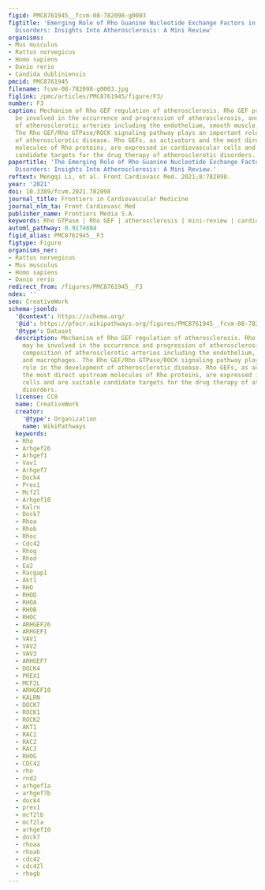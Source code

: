 ```yaml
---
figid: PMC8761945__fcvm-08-782098-g0003
figtitle: 'Emerging Role of Rho Guanine Nucleotide Exchange Factors in Cardiovascular
  Disorders: Insights Into Atherosclerosis: A Mini Review'
organisms:
- Mus musculus
- Rattus norvegicus
- Homo sapiens
- Danio rerio
- Candida dubliniensis
pmcid: PMC8761945
filename: fcvm-08-782098-g0003.jpg
figlink: /pmc/articles/PMC8761945/figure/F3/
number: F3
caption: Mechanism of Rho GEF regulation of atherosclerosis. Rho GEF proteins may
  be involved in the occurrence and progression of atherosclerosis, and the composition
  of atherosclerotic arteries including the endothelium, smooth muscle, and macrophages.
  The Rho GEF/Rho GTPase/ROCK signaling pathway plays an important role in the development
  of atherosclerotic disease. Rho GEFs, as activators and the most direct upstream
  molecules of Rho proteins, are expressed in cardiovascular cells and are suitable
  candidate targets for the drug therapy of atherosclerotic disorders.
papertitle: 'The Emerging Role of Rho Guanine Nucleotide Exchange Factors in Cardiovascular
  Disorders: Insights Into Atherosclerosis: A Mini Review.'
reftext: Mengqi Li, et al. Front Cardiovasc Med. 2021;8:782098.
year: '2021'
doi: 10.3389/fcvm.2021.782098
journal_title: Frontiers in Cardiovascular Medicine
journal_nlm_ta: Front Cardiovasc Med
publisher_name: Frontiers Media S.A.
keywords: Rho GTPase | Rho GEF | atherosclerosis | mini-review | cardiovascular
automl_pathway: 0.9174804
figid_alias: PMC8761945__F3
figtype: Figure
organisms_ner:
- Rattus norvegicus
- Mus musculus
- Homo sapiens
- Danio rerio
redirect_from: /figures/PMC8761945__F3
ndex: ''
seo: CreativeWork
schema-jsonld:
  '@context': https://schema.org/
  '@id': https://pfocr.wikipathways.org/figures/PMC8761945__fcvm-08-782098-g0003.html
  '@type': Dataset
  description: Mechanism of Rho GEF regulation of atherosclerosis. Rho GEF proteins
    may be involved in the occurrence and progression of atherosclerosis, and the
    composition of atherosclerotic arteries including the endothelium, smooth muscle,
    and macrophages. The Rho GEF/Rho GTPase/ROCK signaling pathway plays an important
    role in the development of atherosclerotic disease. Rho GEFs, as activators and
    the most direct upstream molecules of Rho proteins, are expressed in cardiovascular
    cells and are suitable candidate targets for the drug therapy of atherosclerotic
    disorders.
  license: CC0
  name: CreativeWork
  creator:
    '@type': Organization
    name: WikiPathways
  keywords:
  - Rho
  - Arhgef26
  - Arhgef1
  - Vav1
  - Arhgef7
  - Dock4
  - Prex1
  - Mcf2l
  - Arhgef10
  - Kalrn
  - Dock7
  - Rhoa
  - Rhob
  - Rhoc
  - Cdc42
  - Rhog
  - Rhod
  - Ea2
  - Racgap1
  - Akt1
  - RHO
  - RHOD
  - RHOA
  - RHOB
  - RHOC
  - ARHGEF26
  - ARHGEF1
  - VAV1
  - VAV2
  - VAV3
  - ARHGEF7
  - DOCK4
  - PREX1
  - MCF2L
  - ARHGEF10
  - KALRN
  - DOCK7
  - ROCK1
  - ROCK2
  - AKT1
  - RAC1
  - RAC2
  - RAC3
  - RHOG
  - CDC42
  - rho
  - rnd2
  - arhgef1a
  - arhgef7b
  - dock4
  - prex1
  - mcf2lb
  - mcf2la
  - arhgef10
  - dock7
  - rhoaa
  - rhoab
  - cdc42
  - cdc42l
  - rhogb
---
```

